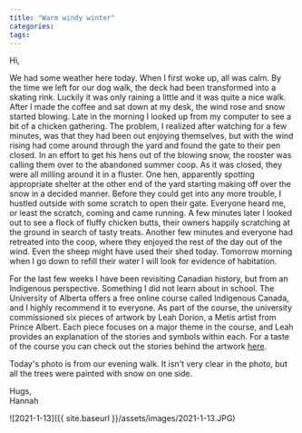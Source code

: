 ```yaml
---
title: "Warm windy winter"
categories:
tags:
---
```


Hi,

We had some weather here today. When I first woke up, all was calm. By the time we left for our dog walk, the deck had been transformed into a skating rink. Luckily it was only raining a little and it was quite a nice walk. After I made the coffee and sat down at my desk, the wind rose and snow started blowing. Late in the morning I looked up from my computer to see a bit of a chicken gathering. The problem, I realized after watching for a few minutes, was that they had been out enjoying themselves, but with the wind rising had come around through the yard and found the gate to their pen closed. In an effort to get his hens out of the blowing snow, the rooster was calling them over to the abandoned summer coop. As it was closed, they were all milling around it in a fluster. One hen, apparently spotting appropriate shelter at the other end of the yard starting making off over the snow in a decided manner. Before they could get into any more trouble, I hustled outside with some scratch to open their gate. Everyone heard me, or least the scratch, coming and came running. A few minutes later I looked out to see a flock of fluffy chicken butts, their owners happily scratching at the ground in search of tasty treats. Another few minutes and everyone had retreated into the coop, where they enjoyed the rest of the day out of the wind. Even the sheep might have used their shed today. Tomorrow morning when I go down to refill their water I will look for evidence of habitation.

For the last few weeks I have been revisiting Canadian history, but from an Indigenous perspective. Something I did not learn about in school. The University of Alberta offers a free online course called Indigenous Canada, and I highly recommend it to everyone. As part of the course, the university commissioned six pieces of artwork by Leah Dorion, a Metis artist from Prince Albert. Each piece focuses on a major theme in the course, and Leah provides an explanation of the stories and symbols within each. For a taste of the course you can check out the stories behind the artwork [here](https://www.ualberta.ca/admissions-programs/online-courses/indigenous-canada/artwork.html).

Today's photo is from our evening walk. It isn't very clear in the photo, but all the trees were painted with snow on one side.

Hugs,<br />
Hannah

![2021-1-13]({{ site.baseurl }}/assets/images/2021-1-13.JPG)